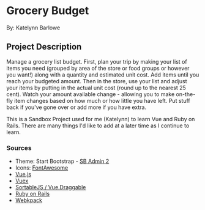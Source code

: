 Grocery Budget 
========================
By: Katelynn Barlowe

## Project Description
Manage a grocery list budget. First, plan your trip by making your list of items you need (grouped by area of the store or food groups or however you want!) along with a quantity and estimated unit cost. Add items until you reach your budgeted amount. Then in the store, use your list and adjust your items by putting in the actual unit cost (round up to the nearest 25 cent). Watch your amount available change - allowing you to make on-the-fly item changes based on how much or how little you have left. Put stuff back if you've gone over or add more if you have extra. 

This is a Sandbox Project used for me (Katelynn) to learn Vue and Ruby on Rails. There are many things I'd like to add at a later time as I continue to learn. 

### Sources
+ Theme: Start Bootstrap - [SB Admin 2](https://startbootstrap.com/template-overviews/sb-admin-2)
+ Icons: [FontAwesome](https://fontawesome.com/)
+ [Vue.js](http://vuejs.org/)
+ [Vuex](https://vuex.vuejs.org/)
+ [SortableJS / Vue.Draggable](https://github.com/SortableJS/Vue.Draggable)
+ [Ruby on Rails](https://rubyonrails.org/)
+ [Webkpack](https://webpack.js.org/)